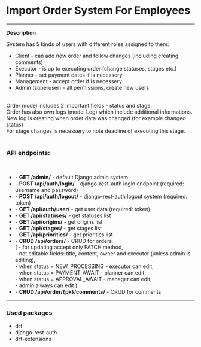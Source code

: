 <h1>Import Order System For Employees</h1>
<hr/>
<b>Description</b>
<br/>
<p>
    System has 5 kinds of users with different roles assigned to them:<br/>
    <ul>
        <li>Client - can add new order and follow changes (including creating comments)</li>
        <li>Executor - is up to executing order (change statuses, stages etc.)</li>
        <li>Planner - set payment dates if is necessery</li>
        <li>Management - accept order if is necessery</li>
        <li>Admin (superuser) - all permissions, create new users</li>
    </ul>
    <br/>
    Order model includes 2 important fields - status and stage.<br/>
    Order has also own logs (model Log) which include additional informations.<br/>
    New log is creating when order data was changed (for example changed status)<br/>
    For stage changes is necessery to note deadline of executing this stage.<br/>
    <br/>
    <h3>API endpoints:</h3>
    <br/>
    <ul>
        <li>
            - <b>GET /admin/</b> - default Django admin system
        </li>
        <li>
            - <b>POST /api/auth/login/</b> - django-rest-auth login endpoint (required: username and password)
        </li>
        <li>
            - <b>POST /api/auth/logout/</b> - django-rest-auth logout system (required: token)
        </li>
        <li>
            - <b>GET /api/auth/user/</b> - get user data (required: token)
        </li>
        <li>
            - <b>GET /api/statuses/</b> - get statuses list
        </li>
        <li>
            - <b>GET /api/origins/</b> - get origins list
        </li>
        <li>
            - <b>GET /api/stages/</b> - get stages list
        </li>
        <li>
            - <b>GET /api/priorities/</b> - get priorities list
        </li>
        <li>
            - <b>CRUD /api/orders/</b> - CRUD for orders<br/>
            (
                - for updating accept only PATCH method,<br/>
                - not editable fields: title, content, owner and executor (unless admin is editing),<br/>
                - when status = NEW, PROCESSING - executor can edit,<br/>
                - when status = PAYMENT_AWAIT - planner can edit,<br/>
                - when status = APPROVAL_AWAIT - manager can edit,<br/>
                - admin always can edit
            )
        </li>
        <li>
            - <b>CRUD /api/order/{pk}/comments/</b> - CRUD for comments
        </li>
    </ul>
</p>

<hr/>

<h3>Used packages</h3>
<ul>
    <li>drf</li>
    <li>django-rest-auth</li>
    <li>drf-extensions</li>
</ul>
